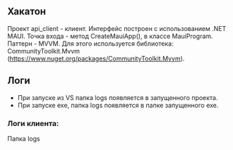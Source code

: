 ## Хакатон
Проект api_client - клиент. Интерфейс построен с использованием .NET MAUI. Точка входа - метод CreateMauiApp(), в классе MauiProgram. Паттерн - MVVM. Для этого используется библиотека: CommunityToolkit.Mvvm (https://www.nuget.org/packages/CommunityToolkit.Mvvm).

## Логи
* При запуске из VS папка logs появляется в запущенного проекта. 
* При запуске exe, папка logs появляется в папке запущенного exe.

### Логи клиента:
Папка logs
